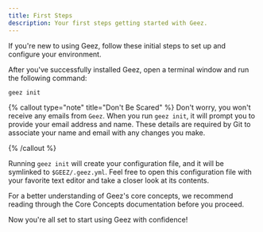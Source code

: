 ```yaml
---
title: First Steps
description: Your first steps getting started with Geez.
---
```


If you're new to using Geez, follow these initial steps to set up and configure your environment.

After you've successfully installed Geez, open a terminal window and run the following command:

```shell
geez init
```

{% callout type="note" title="Don't Be Scared" %}
Don't worry, you won't receive any emails from `Geez`. When you run `geez init`, it will prompt you to provide your email address and name. These details are required by Git to associate your name and email with any changes you make.

{% /callout %}

Running `geez init` will create your configuration file, and it will be symlinked to `$GEEZ/.geez.yml`. Feel free to open this configuration file with your favorite text editor and take a closer look at its contents.

For a better understanding of Geez's core concepts, we recommend reading through the Core Concepts documentation before you proceed.

Now you're all set to start using Geez with confidence!
